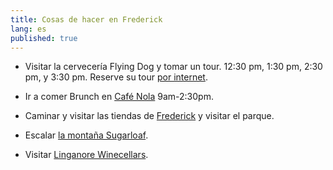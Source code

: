 ```yaml
---
title: Cosas de hacer en Frederick
lang: es
published: true
---
```

  * Visitar la cervecería Flying Dog y tomar un tour. 12:30 pm, 1:30 pm,
    2:30 pm, y 3:30 pm. Reserve su tour
    [por internet](http://flyingdogbrewery.com/landing-pages/tourreservations/#id=the-craft-beer-tour-of-flying-dog-brewery-frederick).

  * Ir a comer Brunch en [Café Nola](http://www.cafe-nola.com) 9am-2:30pm.

  * Caminar y visitar las tiendas de [Frederick](http://www.downtownfrederick.org)
    y visitar el parque.

  * Escalar [la montaña Sugarloaf](http://www.sugarloafmd.com).

  * Visitar [Linganore Winecellars](http://www.linganorewines.com).
